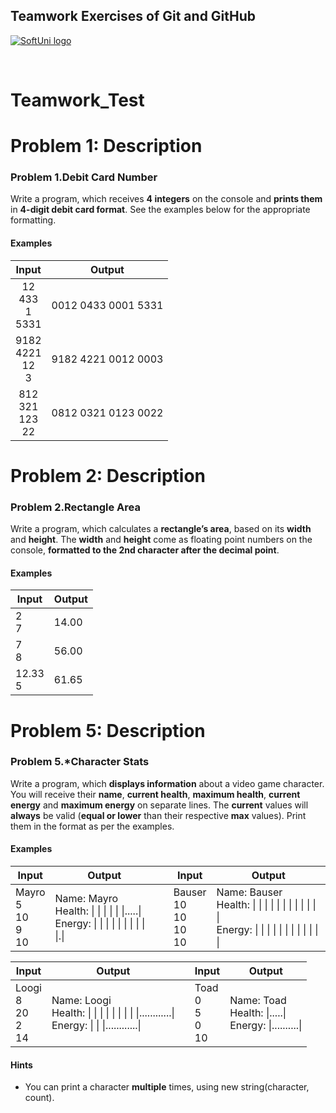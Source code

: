 ## Teamwork Exercises of Git and GitHub

<a href="https://softuni.bg/trainings/resources/officedocument/29648/team-exercise-problem-descriptions-software-technologies-march-2018" rel="GitandGitHub-Teamwork">  ![SoftUni logo][logo] <a/>

[logo]: http://innovationstarterbox.bg/wp-content/uploads/2016/05/Softuni_logo_trasparent.png "Logo Title Text 2"


<br/>

# Teamwork_Test

# Problem 1: Description
### Problem 1.**Debit Card Number**

Write a program, which receives **4 integers** on the
console and **prints them** in **4-digit debit card format**. See the examples below for the appropriate formatting.

#### **Examples**

|          Input            |         Output         |
|:-------------------------:|:----------------------:|
| 12<br/>433<br/>1<br/>5331 | 0012 0433 0001 5331    |
| 9182<br/>4221<br/>12<br/>3| 9182 4221 0012 0003    |
| 812<br/>321<br/>123<br/>22| 0812 0321 0123 0022    |


# Problem 2: Description
### Problem 2.**Rectangle Area**

Write a program, which calculates a **rectangle’s area**, based on its **width** and **height**. The **width** and **height** come as floating point numbers on the console, **formatted to the 2nd character after the decimal point**.

#### **Examples**

|    Input      |    Output    |
|---------------|--------------|
|  2<br/>7      | 14.00        |
|  7<br/>8      | 56.00        |
|  12.33<br/>5  | 61.65        |

# Problem 5: Description
### Problem 5.**\*Character Stats**

Write a program, which **displays information** about a video game character. You will receive their **name**, **current health**, **maximum health**, **current energy** and **maximum energy** on separate lines. The **current** values will **always** be valid (**equal or lower** than their respective **max** values). Print them in the format as per the examples.

#### **Examples**

| Input | Output || Input  | Output |
|---|---|---|---|---|
|Mayro<br/>5<br/>10<br/>9<br/>10|Name: Mayro<br/>Health: \| \| \| \| \| \|.....\|<br/>Energy: \| \| \| \| \| \| \| \| \| \|.\|||Bauser<br/>10<br/>10<br/>10<br/>10|Name: Bauser<br/>Health: \| \| \| \| \| \| \| \| \| \| \| \|<br/>Energy: \| \| \| \| \| \| \| \| \| \| \| \||



| Input | Output || Input  | Output |
|---|---|---|---|---|
|Loogi<br/>8<br/>20<br/>2<br/>14|Name: Loogi<br/>Health: \| \| \| \| \| \| \| \| \|............\|<br/>Energy: \| \| \|............\| ||Toad<br/>0<br/>5<br/>0<br/>10|Name: Toad<br/>Health: \|.....\|<br/>Energy: \|..........\| |



#### Hints
        
* You can print a character **multiple** times, using new string(character, count).


 